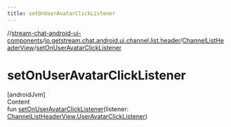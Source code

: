 ```yaml
---
title: setOnUserAvatarClickListener
---
```

//[stream-chat-android-ui-components](../../../index.md)/[io.getstream.chat.android.ui.channel.list.header](../index.md)/[ChannelListHeaderView](index.md)/[setOnUserAvatarClickListener](setOnUserAvatarClickListener.md)



# setOnUserAvatarClickListener  
[androidJvm]  
Content  
fun [setOnUserAvatarClickListener](setOnUserAvatarClickListener.md)(listener: [ChannelListHeaderView.UserAvatarClickListener](UserAvatarClickListener/index.md))  



